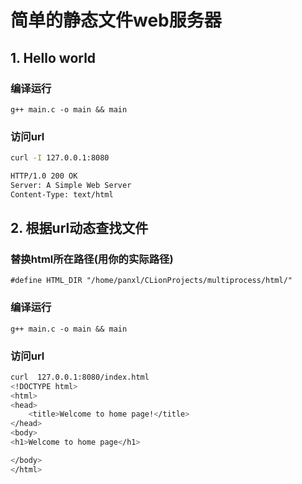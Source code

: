 # 简单的静态文件web服务器

## 1. Hello world
### 编译运行
`g++ main.c -o main && main`

### 访问url
```bash
curl -I 127.0.0.1:8080

HTTP/1.0 200 OK
Server: A Simple Web Server
Content-Type: text/html
```

## 2. 根据url动态查找文件
### 替换html所在路径(用你的实际路径)
`#define HTML_DIR "/home/panxl/CLionProjects/multiprocess/html/"`

### 编译运行
`g++ main.c -o main && main`

### 访问url
```bash
curl  127.0.0.1:8080/index.html
<!DOCTYPE html>
<html>
<head>
    <title>Welcome to home page!</title>
</head>
<body>
<h1>Welcome to home page</h1>

</body>
</html>
```